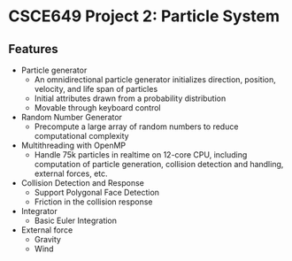 # CSCE649 Project 2: Particle System
## Features
- Particle generator
  - An omnidirectional particle generator initializes direction, position, velocity, and life span of particles
  - Initial attributes drawn from a probability distribution
  - Movable through keyboard control
- Random Number Generator
  - Precompute a large array of random numbers to reduce computational complexity
- Multithreading with OpenMP
  - Handle 75k particles in realtime on 12-core CPU, including computation of particle generation, collision detection and handling, external forces, etc.
- Collision Detection and Response
  - Support Polygonal Face Detection 
  - Friction in the collision response
- Integrator
  - Basic Euler Integration
- External force
  - Gravity
  - Wind
